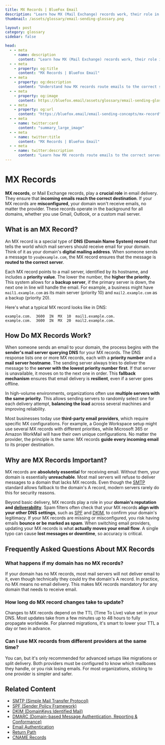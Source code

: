```yaml
---
title: MX Records | BlueFox Email
description: "Learn how MX (Mail Exchange) records work, their role in email delivery, and how they direct incoming messages to the correct mail servers."
thumbnail: /assets/glossary/email-sending-glossary.png

layout: post
category: glossary
sidebar: false

head:
  - - meta
    - name: description
      content: "Learn how MX (Mail Exchange) records work, their role in email delivery, and how they direct incoming messages to the correct mail servers."
  - - meta
    - property: og:title
      content: "MX Records | BlueFox Email"
  - - meta
    - property: og:description
      content: "Understand how MX records route emails to the correct servers and why they're essential for reliable email delivery."
  - - meta
    - property: og:image
      content: https://bluefox.email/assets/glossary/email-sending-glossary.png
  - - meta
    - property: og:url
      content: "https://bluefox.email/email-sending-concepts/mx-record"
  - - meta
    - name: twitter:card
      content: "summary_large_image"
  - - meta
    - name: twitter:title
      content: "MX Records | BlueFox Email"
  - - meta
    - name: twitter:description
      content: "Learn how MX records route emails to the correct servers and why they're essential for reliable email delivery."
---
```


# MX Records

**MX records**, or Mail Exchange records, play a **crucial role** in email delivery. They ensure that **incoming emails reach the correct destination**. If your MX records are **misconfigured**, your domain won't receive emails, no matter the provider. These records operate in the background for all domains, whether you use Gmail, Outlook, or a custom mail server.

## What is an MX Record?

An MX record is a special type of **DNS (Domain Name System) record** that tells the world which mail servers should receive email for your domain. Think of it as your domain's **digital mailing address**. When someone sends a message to `you@example.com`, the MX record ensures that the message is **routed to the correct server**.

Each MX record points to a mail server, identified by its hostname, and includes a **priority value**. The lower the number, the **higher the priority**. This system allows for a **backup server**, if the primary server is down, the next one in line will handle the email. For example, a business might have `mail1.example.com` as its main server (priority 10) and `mail2.example.com` as a backup (priority 20).

Here's what a typical MX record looks like in DNS:

```
example.com.  3600  IN  MX  10  mail1.example.com.
example.com.  3600  IN  MX  20  mail2.example.com.
```

## How Do MX Records Work?

When someone sends an email to your domain, the process begins with the **sender's mail server querying DNS** for your MX records. The DNS response lists one or more MX records, each with a **priority number** and a **mail server hostname**. The sending server always tries to deliver the message to the **server with the lowest priority number first**. If that server is unavailable, it moves on to the next one in order. This **fallback mechanism** ensures that email delivery is **resilient**, even if a server goes offline.

In high-volume environments, organizations often use **multiple servers with the same priority**. This allows sending servers to randomly select one for each delivery attempt, **balancing the load** across several machines and improving reliability.

Most businesses today use **third-party email providers**, which require specific MX configurations. For example, a Google Workspace setup might use several MX records with different priorities, while Microsoft 365 or Amazon WorkMail will have their own unique configurations. No matter the provider, the principle is the same: MX records **guide every incoming email** to its proper destination.

## Why are MX Records Important?

MX records are **absolutely essential** for receiving email. Without them, your domain is essentially **unreachable**. Most mail servers will refuse to deliver messages to a domain that lacks MX records. Even though the [SMTP](/email-sending-concepts/smtp) standard allows fallback to the domain's A record, modern servers rarely do this for security reasons.

Beyond basic delivery, MX records play a role in your **domain's reputation and [deliverability](/email-sending-concepts/deliverability)**. Spam filters often check that your MX records **align with your other DNS settings**, such as [SPF](/email-sending-concepts/spf) and [DKIM](/email-sending-concepts/dkim), to confirm your domain's legitimacy. If your MX records are missing or misconfigured, you risk having emails **bounce or be marked as spam**. When switching email providers, updating your MX records is what **actually moves your email flow**. A single typo can cause **lost messages or downtime**, so accuracy is critical.

## Frequently Asked Questions About MX Records

### What happens if my domain has no MX records?

If your domain has no MX records, most mail servers will not deliver email to it, even though technically they could try the domain's A record. In practice, no MX means no email delivery. This makes MX records mandatory for any domain that needs to receive email.

### How long do MX record changes take to update?

Changes to MX records depend on the TTL (Time To Live) value set in your DNS. Most updates take from a few minutes up to 48 hours to fully propagate worldwide. For planned migrations, it's smart to lower your TTL a day or two in advance.

### Can I use MX records from different providers at the same time?

You can, but it's only recommended for advanced setups like migrations or split delivery. Both providers must be configured to know which mailboxes they handle, or you risk losing emails. For most organizations, sticking to one provider is simpler and safer.

## Related Content

- [SMTP (Simple Mail Transfer Protocol)](/email-sending-concepts/smtp)
- [SPF (Sender Policy Framework)](/email-sending-concepts/spf)
- [DKIM (DomainKeys Identified Mail)](/email-sending-concepts/dkim)
- [DMARC (Domain-based Message Authentication, Reporting & Conformance)](/email-sending-concepts/dmarc)
- [Email Authentication](/email-sending-concepts/email-authentication)
- [Return Path](/email-sending-concepts/return-path)
- [CNAME Records](/email-sending-concepts/cname-record)

<GlossaryCTA />
